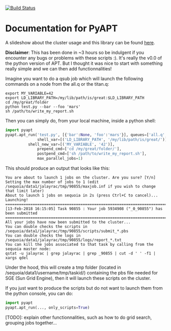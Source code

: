 [![Build Status](https://travis-ci.org/willowsierra/PyAPT.svg?branch=master)](https://travis-ci.org/willowsierra/PyAPT)

# Documentation for PyAPT

A slideshow about the cluster usage and this library can be found [here](https://docs.google.com/presentation/d/1JyNDA0BHY_dz_6Hwy_cAYcVI4X2FZXjfFUR21D4OwhQ/edit?usp=sharing).

**Disclaimer**: This has been done in ~3 hours so be indulgent if you encounter
any bugs or problems with these scripts :). It's really the v0.0 of the python
version of APT. But I thought it was nice to start with something really simple
and we can then add functionnalities!

Imagine you want to do a qsub job which will launch the following commands on a
node from the all.q or the titan.q:

```
export MY_VARIABLE=42
export LD_LIBRARY_PATH=/my/lib/path/is/great:$LD_LIBRARY_PATH
cd /my/great/folder
python test.py --bar --foo 'mars'
sh /path/to/write_my_report.sh
```

Then you can simply do, from your local machine, inside a python shell:

``` python
import pyapt
pyapt.apt_run('test.py', [{'bar':None, 'foo':'mars'}], queues=['all.q', 'titan.q'],
              shell_var=[('LD_LIBRARY_PATH', '/my/lib/path/is/great/')],
	      shell_new_var=[('MY_VARIABLE', '42')],
              prepend_cmd=['cd /my/great/folder/'],
              postpend_cmd=['sh /path/to/write_my_report.sh'],
              max_parallel_jobs=1)
```

This should produce an output that looks like this:

```
You are about to launch 1 jobs on the cluster. Are you sure? [Y/n]  
Setting the max number of jobs to 1 (edit /sequoia/data1/jalayrac/tmp/90855/maxjob.inf if you wish to change that limit later)
About to launch 1 jobs on sequoia in 2s (press Ctrl+C to cancel)...
Launching!
=========================================================================================
[13-Feb-2018 16:15:05] Task 90855 : Your job 5934908 ("_0_90855") has been submitted
=========================================================================================
All your jobs have now been submitted to the cluster...
You can double checks the scripts in /sequoia/data1/jalayrac/tmp/90855/scripts/submit_*.pbs
You can double checks the logs in /sequoia/data1/jalayrac/tmp/90855/logs/report_*.txt
You can kill the jobs associated to that task by calling from the sequoia master node:
qstat -u jalayrac | grep jalayrac | grep _90855 | cut -d ' ' -f1 | xargs qdel
```


Under the hood, this will create a tmp folder (located in
/sequoia/data1/username/tmp/taskid/) containing the pbs file needed for SGE
(Sun Grid Engine), then it will launch these scripts on the cluster.

If you just want to produce the scripts but do not want to launch them from the python console,
you can do:

``` python
import pyapt
pyapt.apt_run(..., only_scripts=True)
```

[TODO]: explain other functionnalities, such as how to do grid search, grouping
jobs together...
